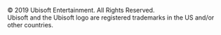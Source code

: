 © 2019 Ubisoft Entertainment. All Rights Reserved.  
Ubisoft and the Ubisoft logo are registered trademarks in the US and/or other countries.
